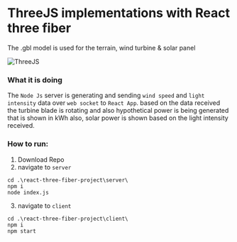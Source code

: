 ﻿# ThreeJS implementations with React three fiber

 The .gbl model is used for the terrain, wind turbine & solar panel

![ThreeJS](https://github.com/tanmayKumarSarkar/ThreeJS/assets/10758438/9dd1f833-449b-4559-b06d-f8f17789d8e9)

### What it is doing

The `Node Js` server is generating and sending `wind speed` and `light intensity` data over `web socket` to `React App`.
based on the data received the turbine blade is rotating and also hypothetical power is being generated that is shown in kWh
also, solar power is shown based on the light intensity received.

### How to run:

1. Download Repo
2. navigate to `server`
```
cd .\react-three-fiber-project\server\
npm i
node index.js
```
3. navigate to `client`
```
cd .\react-three-fiber-project\client\
npm i
npm start
```

